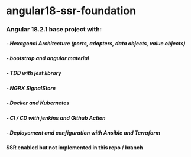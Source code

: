 # angular18-ssr-foundation
### Angular 18.2.1 base project with: 
#####    - Hexagonal Architecture (ports, adapters, data objects, value objects)
#####    - bootstrap and angular material
#####    - TDD with jest library
#####    - NGRX SignalStore
#####    - Docker and Kubernetes
#####    - CI / CD with jenkins and Github Action
#####    - Deployement and configuration with Ansible and Terraform

#### SSR enabled but not implemented in this repo / branch
